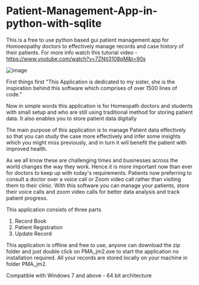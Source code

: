 # Patient-Management-App-in-python-with-sqlite
This is a free to use python based gui patient management app for Homoeopathy doctors to effectively manage records and case history of their patients. For more info watch this tutorial video - https://www.youtube.com/watch?v=7ZNtj3108pM&t=90s

![image](https://user-images.githubusercontent.com/76821297/173075639-bbaf9ab0-f61d-4fa9-9b5d-26845ab7214d.png)

First things first "This Application is dedicated to my sister, she is the inspiration behind this software which comprises of over 1500 lines of code."

Now in simple words this application is for Homeopath doctors and students with small setup and who are still using traditional method for storing patient data. It also enables you to store patient data digitally

The main purpose of this application is to manage Patient data effectively so that  you can study the case more effectively and infer some insights which you might miss previously, and in turn it will benefit the patient with improved health.

As we all know these are challenging times and businesses across the world changes the way they work. Hence it is more important now than ever for doctors to keep up with today's requirements. Patients now preferring to consult a doctor over a voice call or Zoom video call rather than visiting them to their clinic. With this software you can manage your patients, store their voice calls and zoom video calls for better data analysis and track patient progress. 

This application consists of three parts
1. Record Book
2. Patient Registration
3. Update Record

This application is offline and free to use, anyone can download the zip folder and just double click on PMA_jm2.exe to start the application no installation required.
All your records are stored locally on your machine in folder PMA_jm2.

Compatible with Windows 7 and above - 64 bit architecture

